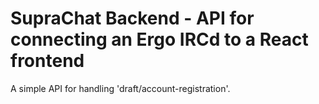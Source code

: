# SupraChat Backend - API for connecting an Ergo IRCd to a React frontend

A simple API for handling 'draft/account-registration'.
